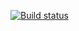 [![Build status](https://ci.appveyor.com/api/projects/status/m2gi83rbqfrose57?svg=true)](https://ci.appveyor.com/project/Nikita-Glazov/api-ci)
